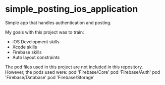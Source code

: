 # simple_posting_ios_application
Simple app that handles authentication and posting.

My goals with this project was to train:
- iOS Development skills
- Xcode skills
- Firebase skills
- Auto layout constraints

The pod files used in this project are not included in this repository. However, the pods used were:
pod 'Firebase/Core'
pod 'Firebase/Auth'
pod 'Firebase/Database'
pod 'Firebase/Storage'
